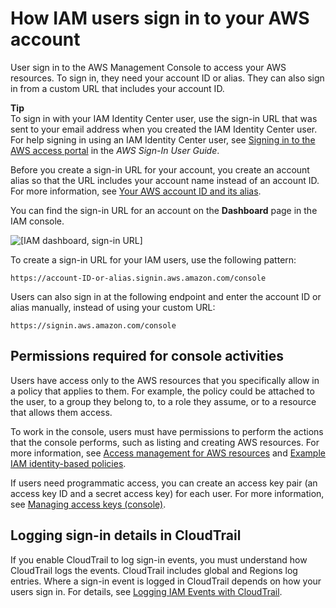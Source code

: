 # How IAM users sign in to your AWS account<a name="getting-started_how-users-sign-in"></a>

User sign in to the AWS Management Console to access your AWS resources\. To sign in, they need your account ID or alias\. They can also sign in from a custom URL that includes your account ID\. 

**Tip**  
To sign in with your IAM Identity Center user, use the sign\-in URL that was sent to your email address when you created the IAM Identity Center user\.  
For help signing in using an IAM Identity Center user, see [Signing in to the AWS access portal](https://docs.aws.amazon.com/signin/latest/userguide/iam-id-center-sign-in-tutorial.html) in the *AWS Sign\-In User Guide*\.

Before you create a sign\-in URL for your account, you create an account alias so that the URL includes your account name instead of an account ID\. For more information, see [Your AWS account ID and its alias](console_account-alias.md)\. 

You can find the sign\-in URL for an account on the **Dashboard** page in the IAM console\.

![\[IAM dashboard, sign-in URL\]](http://docs.aws.amazon.com/IAM/latest/UserGuide/images/account_alias.console.png)

To create a sign\-in URL for your IAM users, use the following pattern:

```
https://account-ID-or-alias.signin.aws.amazon.com/console
```

Users can also sign in at the following endpoint and enter the account ID or alias manually, instead of using your custom URL:

```
https://signin.aws.amazon.com/console
```

## Permissions required for console activities<a name="console_signin-permissions-required"></a>

Users have access only to the AWS resources that you specifically allow in a policy that applies to them\. For example, the policy could be attached to the user, to a group they belong to, to a role they assume, or to a resource that allows them access\.

To work in the console, users must have permissions to perform the actions that the console performs, such as listing and creating AWS resources\. For more information, see [Access management for AWS resources](access.md) and [Example IAM identity\-based policies](access_policies_examples.md)\.

If users need programmatic access, you can create an access key pair \(an access key ID and a secret access key\) for each user\. For more information, see [Managing access keys \(console\)](id_credentials_access-keys.md#Using_CreateAccessKey)\.

## Logging sign\-in details in CloudTrail<a name="console_signin-cloudtrail"></a>

If you enable CloudTrail to log sign\-in events, you must understand how CloudTrail logs the events\. CloudTrail includes global and Regions log entries\. Where a sign\-in event is logged in CloudTrail depends on how your users sign in\. For details, see [Logging IAM Events with CloudTrail](https://docs.aws.amazon.com/IAM/latest/UserGuide/cloudtrail-integration.html)\.